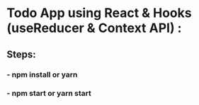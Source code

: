 # Todo App using React & Hooks (useReducer & Context API) : 

## Steps:
### - npm install or yarn
### - npm start or yarn start
 
 
 
 
  
 
